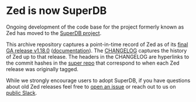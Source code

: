 # Zed is now SuperDB

Ongoing development of the code base for the project formerly known as Zed has
moved to the [SuperDB project](https://github.com/brimdata/super).

This archive repository captures a point-in-time record of Zed as of its
[final GA release v1.18.0](https://github.com/brimdata/zed-archive/releases/tag/v1.18.0) ([documentation](https://zed.brimdata.io/docs)).
The [CHANGELOG](CHANGELOG.md) captures the history of Zed up to that release.
The headers in the CHANGELOG are hyperlinks to the commit hashes in the
[super repo](https://github.com/brimdata/super) that correspond to when each
Zed release was originally tagged.

While we strongly encourage users to adopt SuperDB, if you have questions
about old Zed releases feel free to [open an issue](https://github.com/brimdata/super/issues/new/choose)
or reach out to us on [public Slack](https://www.brimdata.io/join-slack/).
